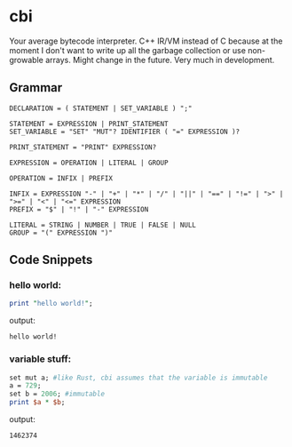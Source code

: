 # cbi #

Your average bytecode interpreter. C++ IR/VM instead of C because at the moment I don't want to write up all the garbage collection or use non-growable arrays. Might change in the future.
Very much in development.


## Grammar ##
```
DECLARATION = ( STATEMENT | SET_VARIABLE ) ";"

STATEMENT = EXPRESSION | PRINT_STATEMENT
SET_VARIABLE = "SET" "MUT"? IDENTIFIER ( "=" EXPRESSION )?

PRINT_STATEMENT = "PRINT" EXPRESSION?

EXPRESSION = OPERATION | LITERAL | GROUP

OPERATION = INFIX | PREFIX

INFIX = EXPRESSION "-" | "+" | "*" | "/" | "||" | "==" | "!=" | ">" | ">=" | "<" | "<=" EXPRESSION
PREFIX = "$" | "!" | "-" EXPRESSION

LITERAL = STRING | NUMBER | TRUE | FALSE | NULL
GROUP = "(" EXPRESSION ")"
```

## Code Snippets ##

### hello world: ###
```Perl
print "hello world!";
```
output:
```
hello world!
```
### variable stuff: ###
```Perl
set mut a; #like Rust, cbi assumes that the variable is immutable
a = 729;
set b = 2006; #immutable
print $a * $b;
```
output:
```
1462374
```
